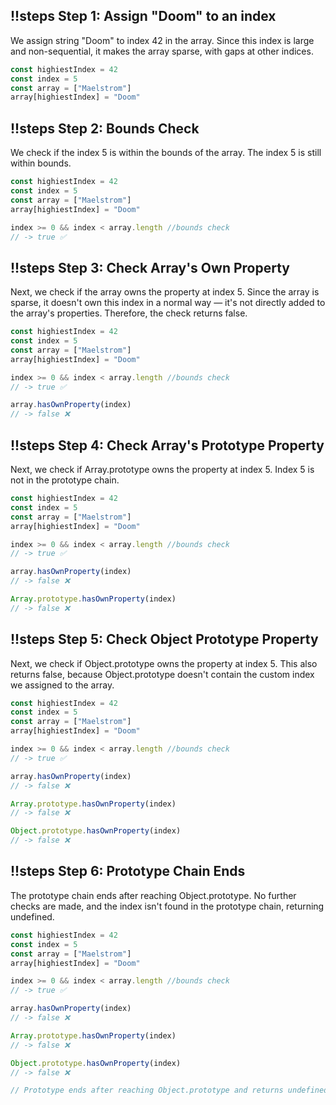 ## !!steps Step 1: Assign "Doom" to an index

We assign string "Doom" to index 42 in the array.
Since this index is large and non-sequential, it makes the array sparse, with gaps at other indices.

```js !
const highiestIndex = 42
const index = 5
const array = ["Maelstrom"]
array[highiestIndex] = "Doom"
```

## !!steps Step 2: Bounds Check

We check if the index 5 is within the bounds of the array.
The index 5 is still within bounds.

```js !
const highiestIndex = 42
const index = 5
const array = ["Maelstrom"]
array[highiestIndex] = "Doom"

index >= 0 && index < array.length //bounds check
// -> true ✅
```

## !!steps Step 3: Check Array's Own Property

Next, we check if the array owns the property at index 5. Since the array is sparse, it doesn't own this index in a normal way — it's not directly added to the array's properties. Therefore, the check returns false.

```js !
const highiestIndex = 42
const index = 5
const array = ["Maelstrom"]
array[highiestIndex] = "Doom"

index >= 0 && index < array.length //bounds check
// -> true ✅

array.hasOwnProperty(index)
// -> false ❌
```

## !!steps Step 4: Check Array's Prototype Property

Next, we check if Array.prototype owns the property at index 5.
Index 5 is not in the prototype chain.

```js !
const highiestIndex = 42
const index = 5
const array = ["Maelstrom"]
array[highiestIndex] = "Doom"

index >= 0 && index < array.length //bounds check
// -> true ✅

array.hasOwnProperty(index)
// -> false ❌

Array.prototype.hasOwnProperty(index)
// -> false ❌
```

## !!steps Step 5: Check Object Prototype Property

Next, we check if Object.prototype owns the property at index 5.
This also returns false, because Object.prototype doesn't contain the custom index we assigned to the array.

```js !
const highiestIndex = 42
const index = 5
const array = ["Maelstrom"]
array[highiestIndex] = "Doom"

index >= 0 && index < array.length //bounds check
// -> true ✅

array.hasOwnProperty(index)
// -> false ❌

Array.prototype.hasOwnProperty(index)
// -> false ❌

Object.prototype.hasOwnProperty(index)
// -> false ❌
```

## !!steps Step 6: Prototype Chain Ends

The prototype chain ends after reaching Object.prototype.
No further checks are made, and the index isn't found in the prototype chain, returning undefined.

```js !
const highiestIndex = 42
const index = 5
const array = ["Maelstrom"]
array[highiestIndex] = "Doom"

index >= 0 && index < array.length //bounds check
// -> true ✅

array.hasOwnProperty(index)
// -> false ❌

Array.prototype.hasOwnProperty(index)
// -> false ❌

Object.prototype.hasOwnProperty(index)
// -> false ❌

// Prototype ends after reaching Object.prototype and returns undefined
```
